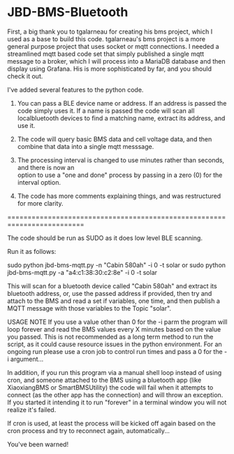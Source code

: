 # JBD-BMS-Bluetooth

First, a big thank you to tgalarneau for creating his bms project, which I used as a base to
build this code. tgalarneau's bms project is a more general purpose project that uses socket or
mqtt connections. I needed a streamlined mqtt based code set that simply published a single
mqtt message to a broker, which I will process into a MariaDB database and then display using
Grafana. His is more sophisticated by far, and you should check it out.

I've added several features to the python code. 

1) You can pass a BLE device name or address. If an address is passed the code simply uses it. 
If a name is passed the code will scan all localbluetooth devices to find a matching name, 
extract its address, and use it.

2) The code will query basic BMS data and cell voltage data, and then combine that data into a 
single mqtt messsage. 

3) The processing interval is changed to use minutes rather than seconds, and there is now an  
option to use a "one and done" process by passing in a zero (0) for the interval option.

4) The code has more comments explaining things, and was restructured for more clarity.

=========================================================================

The code should be run as SUDO as it does low level BLE scanning.

Run it as follows:

   sudo python jbd-bms-mqtt.py -n "Cabin 580ah" -i 0 -t solar
   or
   sudo python jbd-bms-mqtt.py -a "a4:c1:38:30:c2:8e" -i 0 -t solar

This will scan for a bluetooth device called "Cabin 580ah" and extract its
bluetooth address, or, use the passed address if provided, then try and attach
to the BMS and read a set if variables, one time, and then publish a MQTT
message with those variables to the Topic "solar".

USAGE NOTE
If you use a value other than 0 for the -i parm the program will loop forever
and read the BMS values every X minutes based on the value you passed. This is
not recommended as a long term method to run the script, as it could cause
resource issues in the python environment. For an ongoing run please use a
cron job to control run times and pass a 0 for the -i argument...

In addition, if you run this program via a manual shell loop instead of using
cron, and someone attached to the BMS using a bluetooth app (like XiaoxiangBMS
or SmartBMSUtility) the code will fail when it attempts to connect (as the other
app has the connection) and will throw an exception. If you started it intending
it to run "forever" in a terminal window you will not realize it's failed.

If cron is used, at least the process will be kicked off again based on the cron
process and try to reconnect again, automatically...

You've been warned!

